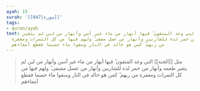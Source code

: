 ```yaml
---
ayah: 15
surah: '[[047|سورة]]'
tags:
- quran/ayah
text: مثل الجنة التي وعد المتقون ۖ فيها أنهار من ماء غير آسن وأنهار من لبن لم يتغير
  طعمه وأنهار من خمر لذة للشاربين وأنهار من عسل مصفى ۖ ولهم فيها من كل الثمرات ومغفرة
  من ربهم ۖ كمن هو خالد في النار وسقوا ماء حميما فقطع أمعاءهم
---
```

> مثل [[الجنة]] التي وعد المتقون ۖ فيها أنهار من ماء غير آسن وأنهار من لبن لم يتغير طعمه وأنهار من خمر لذة للشاربين وأنهار من عسل مصفى ۖ ولهم فيها من كل الثمرات ومغفرة من ربهم ۖ كمن هو خالد في النار وسقوا ماء حميما فقطع أمعاءهم
